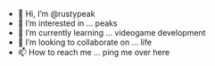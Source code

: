- 👋 Hi, I’m @rustypeak
- 👀 I’m interested in ... peaks
- 🌱 I’m currently learning ... videogame development
- 💞️ I’m looking to collaborate on ... life
- 📫 How to reach me ... ping me over here

<!---
rustypeak/rustypeak is a ✨ special ✨ repository because its `README.md` (this file) appears on your GitHub profile.
You can click the Preview link to take a look at your changes.
--->
